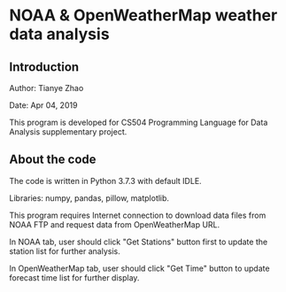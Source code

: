 # NOAA & OpenWeatherMap weather data analysis
## Introduction

Author: Tianye Zhao

Date: Apr 04, 2019

This program is developed for CS504 Programming Language for Data Analysis supplementary project.

## About the code

The code is written in Python 3.7.3 with default IDLE.

Libraries: numpy, pandas, pillow, matplotlib.

This program requires Internet connection to download data files from NOAA FTP and request data from OpenWeatherMap URL.

In NOAA tab, user should click "Get Stations" button first to update the station list for further analysis.

In OpenWeatherMap tab, user should click "Get Time" button to update forecast time list for further display.
